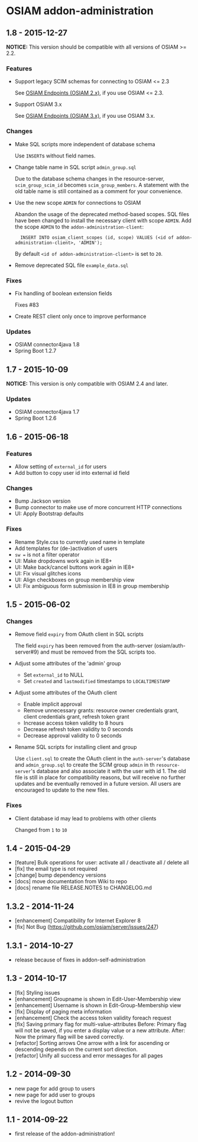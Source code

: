 # OSIAM addon-administration

## 1.8 - 2015-12-27

**NOTICE:** This version should be compatible with all versions of OSIAM >= 2.2.

### Features

- Support legacy SCIM schemas for connecting to OSIAM <= 2.3

    See [OSIAM Endpoints (OSIAM 2.x)](README.md#osiam-endpoints-osiam-2x), if you use OSIAM <= 2.3.

- Support OSIAM 3.x

    See [OSIAM Endpoints (OSIAM 3.x)](README.md#osiam-endpoints-osiam-3x), if you use OSIAM 3.x.

### Changes

- Make SQL scripts more independent of database schema

    Use `INSERT`s without field names.

- Change table name in SQL script `admin_group.sql`

    Due to the database schema changes in the resource-server, `scim_group_scim_id` becomes `scim_group_members`.
    A statement with the old table name is still contained as a comment for your convenience.

- Use the new scope `ADMIN` for connections to OSIAM

    Abandon the usage of the deprecated method-based scopes.
    SQL files have been changed to install the necessary client with scope `ADMIN`.
    Add the scope `ADMIN` to the `addon-administration-client`:

        INSERT INTO osiam_client_scopes (id, scope) VALUES (<id of addon-administration-client>, 'ADMIN');

    By default `<id of addon-administration-client>` is set to `20`.

- Remove deprecated SQL file `example_data.sql`

### Fixes

- Fix handling of boolean extension fields

    Fixes #83

- Create REST client only once to improve performance

### Updates

- OSIAM connector4java 1.8
- Spring Boot 1.2.7

## 1.7 - 2015-10-09

**NOTICE:** This version is only compatible with OSIAM 2.4 and later.

### Updates

- OSIAM connector4java 1.7
- Spring Boot 1.2.6

## 1.6 - 2015-06-18

### Features

- Allow setting of `external_id` for users
- Add button to copy user id into external id field

### Changes

- Bump Jackson version
- Bump connector to make use of more concurrent HTTP connections
- UI: Apply Bootstrap defaults

### Fixes

- Rename Style.css to currently used name in template
- Add templates for (de-)activation of users
- `sw =` is not a filter operator
- UI: Make dropdowns work again in IE8+
- UI: Make back/cancel buttons work again in IE8+
- UI: Fix visual glitches icons
- UI: Align checkboxes on group membership view
- UI: Fix ambiguous form submission in IE8 in group membership

## 1.5 - 2015-06-02

### Changes

- Remove field `expiry` from OAuth client in SQL scripts

    The field `expiry` has been removed from the auth-server (osiam/auth-server#9)
    and must be removed from the SQL scripts too.

- Adjust some attributes of the 'admin' group

    - Set `external_id` to NULL
    - Set `created` and `lastmodified` timestamps to `LOCALTIMESTAMP`

- Adjust some attributes of the OAuth client

    - Enable implicit approval
    - Remove unnecessary grants: resource owner credentials grant, client
      credentials grant, refresh token grant
    - Increase access token validity to 8 hours
    - Decrease refresh token validity to 0 seconds
    - Decrease approval validity to 0 seconds

- Rename SQL scripts for installing client and group

    Use `client.sql` to create the OAuth client in the `auth-server`'s database
    and `admin_group.sql` to create the SCIM group `admin` in th
    `resource-server`'s database and also associate it with the user with id 1.
    The old file is still in place for compatibility reasons, but will receive
    no further updates and be eventually removed in a future version. All users
    are encouraged to update to the new files.

### Fixes

- Client database id may lead to problems with other clients

    Changed from `1` to `10`

## 1.4 - 2015-04-29
- [feature] Bulk operations for user: activate all / deactivate all / delete all
- [fix] the email type is not required
- [change] bump dependency versions
- [docs] move documentation from Wiki to repo
- [docs] rename file RELEASE.NOTES to CHANGELOG.md

## 1.3.2 - 2014-11-24
- [enhancement] Compatibility for Internet Explorer 8
- [fix] Not Bug (https://github.com/osiam/server/issues/247)

## 1.3.1 - 2014-10-27
- release because of fixes in addon-self-administration

## 1.3 - 2014-10-17
- [fix] Styling issues
- [enhancement] Groupname is shown in Edit-User-Membership view
- [enhancement] Username is shown in Edit-Group-Membership view
- [fix] Display of paging meta information
- [enhancement] Check the access token validity foreach request
- [fix] Saving primary flag for multi-value-attributes
  Before: Primary flag will not be saved, if you enter a display value or a new attribute.
  After: Now the primary flag will be saved correctly.
- [refactor] Sorting arrows
  One arrow with a link for ascending or descending depends on the current sort direction.
- [refactor] Unify all success and error messages for all pages

## 1.2 - 2014-09-30
- new page for add group to users
- new page for add user to groups
- revive the logout button

## 1.1 - 2014-09-22
- first release of the addon-administration!
